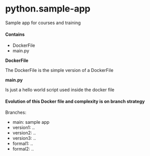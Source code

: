 # python.sample-app
Sample app for courses and training

#### Contains

- DockerFile
- main.py


**DockerFile**

The DockerFile is the simple version of a DockerFile


**main.py**

Is just a hello world script used inside the docker file


#### Evolution of this Docker file and complexity is on branch strategy

Branches:

- main: sample app
- version1: ..
- version2: ..
- version3: ..
- formal1: ..
- formal2: ..

